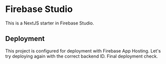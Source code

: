 # Firebase Studio

This is a NextJS starter in Firebase Studio.

## Deployment

This project is configured for deployment with Firebase App Hosting.
Let's try deploying again with the correct backend ID.
Final deployment check.
